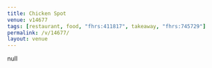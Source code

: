 ```yaml
---
title: Chicken Spot
venue: v14677
tags: [restaurant, food, "fhrs:411817", takeaway, "fhrs:745729"]
permalink: /v/14677/
layout: venue
---
```

null